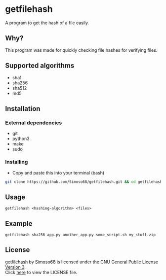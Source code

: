 # getfilehash

A program to get the hash of a file easily.

## Why?

This program was made for quickly checking file hashes for verifying files.

## Supported algorithms

- sha1
- sha256
- sha512
- md5

## Installation

### External dependencies

- git
- python3
- make
- sudo

### Installing

- Copy and paste this into your terminal (bash)

```bash
git clone https://github.com/Simoso68/getfilehash.git && cd getfilehash && sudo make build install && cd .. && rm -rf getfilehash
```

## Usage

```
getfilehash <hashing-algorithm> <files>
```

## Example

```
getfilehash sha256 app.py another_app.py some_script.sh my_stuff.zip
```

## License

[getfilehash](https://github.com/Simoso68/getfilehash) by [Simoso68](https://github.com/Simoso68) is licensed under the [GNU General Public License Version 3](https://gnu.org/licenses/gpl-3.0). \
Click [here](https://github.com/Simoso68/getfilehash/blob/main/LICENSE) to view the LICENSE file.